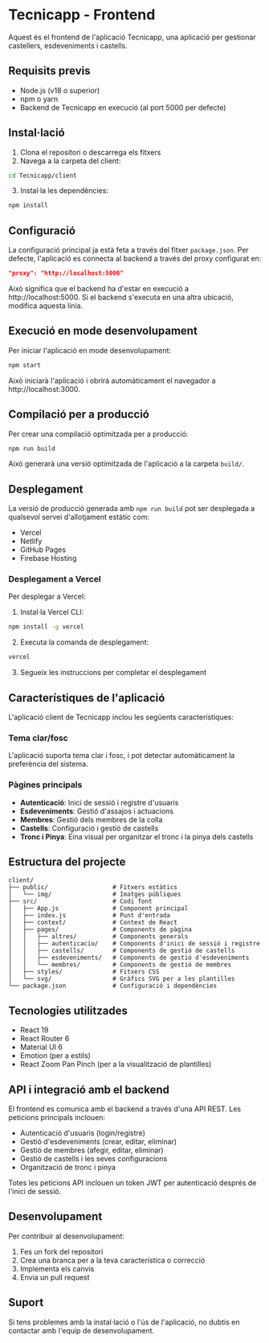 # Tecnicapp - Frontend

Aquest és el frontend de l'aplicació Tecnicapp, una aplicació per gestionar castellers, esdeveniments i castells.

## Requisits previs

- Node.js (v18 o superior)
- npm o yarn
- Backend de Tecnicapp en execució (al port 5000 per defecte)

## Instal·lació

1. Clona el repositori o descarrega els fitxers
2. Navega a la carpeta del client:
```bash
cd Tecnicapp/client
```
3. Instal·la les dependències:
```bash
npm install
```

## Configuració

La configuració principal ja està feta a través del fitxer `package.json`. Per defecte, l'aplicació es connecta al backend a través del proxy configurat en:

```json
"proxy": "http://localhost:5000"
```

Això significa que el backend ha d'estar en execució a http://localhost:5000. Si el backend s'executa en una altra ubicació, modifica aquesta línia.

## Execució en mode desenvolupament

Per iniciar l'aplicació en mode desenvolupament:

```bash
npm start
```

Això iniciarà l'aplicació i obrirà automàticament el navegador a http://localhost:3000.

## Compilació per a producció

Per crear una compilació optimitzada per a producció:

```bash
npm run build
```

Això generarà una versió optimitzada de l'aplicació a la carpeta `build/`.

## Desplegament

La versió de producció generada amb `npm run build` pot ser desplegada a qualsevol servei d'allotjament estàtic com:

- Vercel
- Netlify
- GitHub Pages
- Firebase Hosting

### Desplegament a Vercel

Per desplegar a Vercel:

1. Instal·la Vercel CLI:
```bash
npm install -g vercel
```

2. Executa la comanda de desplegament:
```bash
vercel
```

3. Segueix les instruccions per completar el desplegament

## Característiques de l'aplicació

L'aplicació client de Tecnicapp inclou les següents característiques:

### Tema clar/fosc
L'aplicació suporta tema clar i fosc, i pot detectar automàticament la preferència del sistema.

### Pàgines principals

- **Autenticació**: Inici de sessió i registre d'usuaris
- **Esdeveniments**: Gestió d'assajos i actuacions
- **Membres**: Gestió dels membres de la colla
- **Castells**: Configuració i gestió de castells
- **Tronc i Pinya**: Eina visual per organitzar el tronc i la pinya dels castells

## Estructura del projecte

```
client/
├── public/                  # Fitxers estàtics
│   └── img/                 # Imatges públiques
├── src/                     # Codi font
│   ├── App.js               # Component principal
│   ├── index.js             # Punt d'entrada
│   ├── context/             # Context de React
│   ├── pages/               # Components de pàgina
│   │   ├── altres/          # Components generals
│   │   ├── autenticacio/    # Components d'inici de sessió i registre
│   │   ├── castells/        # Components de gestió de castells
│   │   ├── esdeveniments/   # Components de gestió d'esdeveniments
│   │   └── membres/         # Components de gestió de membres
│   ├── styles/              # Fitxers CSS
│   └── svg/                 # Gràfics SVG per a les plantilles
└── package.json             # Configuració i dependències
```

## Tecnologies utilitzades

- React 19
- React Router 6
- Material UI 6
- Emotion (per a estils)
- React Zoom Pan Pinch (per a la visualització de plantilles)

## API i integració amb el backend

El frontend es comunica amb el backend a través d'una API REST. Les peticions principals inclouen:

- Autenticació d'usuaris (login/registre)
- Gestió d'esdeveniments (crear, editar, eliminar)
- Gestió de membres (afegir, editar, eliminar)
- Gestió de castells i les seves configuracions
- Organització de tronc i pinya

Totes les peticions API inclouen un token JWT per autenticació després de l'inici de sessió.

## Desenvolupament

Per contribuir al desenvolupament:

1. Fes un fork del repositori
2. Crea una branca per a la teva característica o correcció
3. Implementa els canvis
4. Envia un pull request

## Suport

Si tens problemes amb la instal·lació o l'ús de l'aplicació, no dubtis en contactar amb l'equip de desenvolupament.
